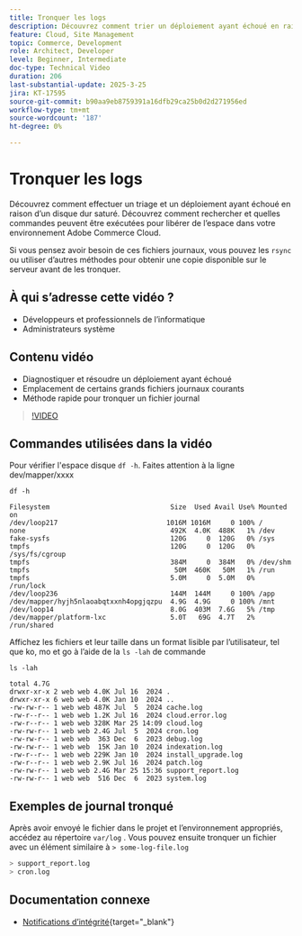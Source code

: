 ```yaml
---
title: Tronquer les logs
description: Découvrez comment trier un déploiement ayant échoué en raison d’un disque dur saturé en tronquant les fichiers journaux volumineux.
feature: Cloud, Site Management
topic: Commerce, Development
role: Architect, Developer
level: Beginner, Intermediate
doc-type: Technical Video
duration: 206
last-substantial-update: 2025-3-25
jira: KT-17595
source-git-commit: b90aa9eb8759391a16dfb29ca25b0d2d271956ed
workflow-type: tm+mt
source-wordcount: '187'
ht-degree: 0%

---
```


# Tronquer les logs

Découvrez comment effectuer un triage et un déploiement ayant échoué en raison d’un disque dur saturé. Découvrez comment rechercher et quelles commandes peuvent être exécutées pour libérer de l’espace dans votre environnement Adobe Commerce Cloud.

Si vous pensez avoir besoin de ces fichiers journaux, vous pouvez les `rsync` ou utiliser d’autres méthodes pour obtenir une copie disponible sur le serveur avant de les tronquer.

## À qui s’adresse cette vidéo ?

- Développeurs et professionnels de l’informatique
- Administrateurs système

## Contenu vidéo

- Diagnostiquer et résoudre un déploiement ayant échoué
- Emplacement de certains grands fichiers journaux courants
- Méthode rapide pour tronquer un fichier journal

>[!VIDEO](https://video.tv.adobe.com/v/3454572?learn=on)


## Commandes utilisées dans la vidéo

Pour vérifier l&#39;espace disque `df -h`. Faites attention à la ligne dev/mapper/xxxx

```SHELL
df -h

Filesystem                              Size  Used Avail Use% Mounted on
/dev/loop217                           1016M 1016M     0 100% /
none                                    492K  4.0K  488K   1% /dev
fake-sysfs                              120G     0  120G   0% /sys
tmpfs                                   120G     0  120G   0% /sys/fs/cgroup
tmpfs                                   384M     0  384M   0% /dev/shm
tmpfs                                    50M  460K   50M   1% /run
tmpfs                                   5.0M     0  5.0M   0% /run/lock
/dev/loop236                            144M  144M     0 100% /app
/dev/mapper/hyjh5nlaoabqtxxnh4opgjqzpu  4.9G  4.9G     0 100% /mnt
/dev/loop14                             8.0G  403M  7.6G   5% /tmp
/dev/mapper/platform-lxc                5.0T   69G  4.7T   2% /run/shared
```


Affichez les fichiers et leur taille dans un format lisible par l’utilisateur, tel que ko, mo et go à l’aide de la `ls -lah` de commande

```SHELL
ls -lah

total 4.7G
drwxr-xr-x 2 web web 4.0K Jul 16  2024 .
drwxr-xr-x 6 web web 4.0K Jan 10  2024 ..
-rw-rw-r-- 1 web web 487K Jul  5  2024 cache.log
-rw-r--r-- 1 web web 1.2K Jul 16  2024 cloud.error.log
-rw-r--r-- 1 web web 328K Mar 25 14:09 cloud.log
-rw-rw-r-- 1 web web 2.4G Jul  5  2024 cron.log
-rw-rw-r-- 1 web web  363 Dec  6  2023 debug.log
-rw-rw-r-- 1 web web  15K Jan 10  2024 indexation.log
-rw-r--r-- 1 web web 229K Jan 10  2024 install_upgrade.log
-rw-r--r-- 1 web web 2.9K Jul 16  2024 patch.log
-rw-rw-r-- 1 web web 2.4G Mar 25 15:36 support_report.log
-rw-rw-r-- 1 web web  516 Dec  6  2023 system.log
```

## Exemples de journal tronqué

Après avoir envoyé le fichier dans le projet et l’environnement appropriés, accédez au répertoire `var/log` . Vous pouvez ensuite tronquer un fichier avec un élément similaire à `> some-log-file.log`

```BASH
> support_report.log 
> cron.log 
```

## Documentation connexe

- [Notifications d’intégrité](https://experienceleague.adobe.com/fr/docs/commerce-on-cloud/user-guide/dev-tools/integrations/health-notifications){target="_blank"}
